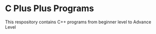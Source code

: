 # C Plus Plus Programs
 This respository contains C++ programs from beginner level to Advance Level
